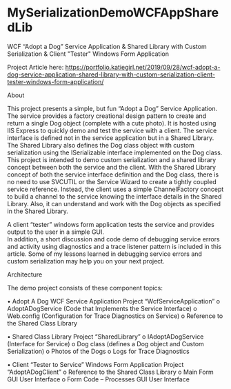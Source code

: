 # MySerializationDemoWCFAppSharedLib

WCF “Adopt a Dog” Service Application & Shared Library with Custom Serialization & Client "Tester" Windows Form Application


Project Article here: https://portfolio.katiegirl.net/2019/09/28/wcf-adopt-a-dog-service-application-shared-library-with-custom-serialization-client-tester-windows-form-application/


About


This project presents a simple, but fun “Adopt a Dog” Service Application. The service provides a factory creational design pattern to create and return a single Dog object (complete with a cute photo). It is hosted using IIS Express to quickly demo and test the service with a client.
The service interface is defined not in the service application but in a Shared Library. The Shared Library also defines the Dog class object with custom serialization using the ISerializable interface implemented on the Dog class. This project is intended to demo custom serialization and a shared library concept between both the service and the client. With the Shared Library concept of both the service interface definition and the Dog class, there is no need to use SVCUTIL or the Service Wizard to create a tightly coupled service reference. Instead, the client uses a simple ChannelFactory concept to build a channel to the service knowing the interface details in the Shared Library. Also, it can understand and work with the Dog objects as specified in the Shared Library. 

A client “tester” windows form application tests the service and provides output to the user in a simple GUI.  
In addition, a short discussion and code demo of debugging service errors and activity using diagnostics and a trace listener pattern is included in this article. Some of my lessons learned in debugging service errors and custom serialization may help you on your next project. 


Architecture


The demo project consists of these component topics:

•	Adopt A Dog WCF Service Application Project “WcfServiceApplication”
o	AdoptADogService (Code that Implements the Service Interface)
o	Web.config (Configuration for Trace Diagnostics on Service)
o	Reference to the Shared Class Library


•	Shared Class Library Project “SharedLibrary”
o	IAdoptADogService (Interface for Service)
o	Dog class (defines a Dog object and Custom Serialization)
o	Photos of the Dogs 
o	Logs for Trace Diagnostics 


•	Client “Tester to Service” Windows Form Application Project “AdoptADogClient”
o	Reference to the Shared Class Library
o	Main Form GUI User Interface
o	Form Code – Processes GUI User Interface

 

